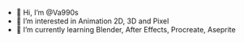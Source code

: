 - 👋  Hi, I’m @Va990s
- 👀  I’m interested in Animation 2D, 3D and Pixel 
- 🌱  I’m currently learning Blender, After Effects, Procreate, Aseprite

<!---
Va990s/Va990s is a ✨ special ✨ repository because its `README.md` (this file) appears on your GitHub profile.
You can click the Preview link to take a look at your changes.
--->
